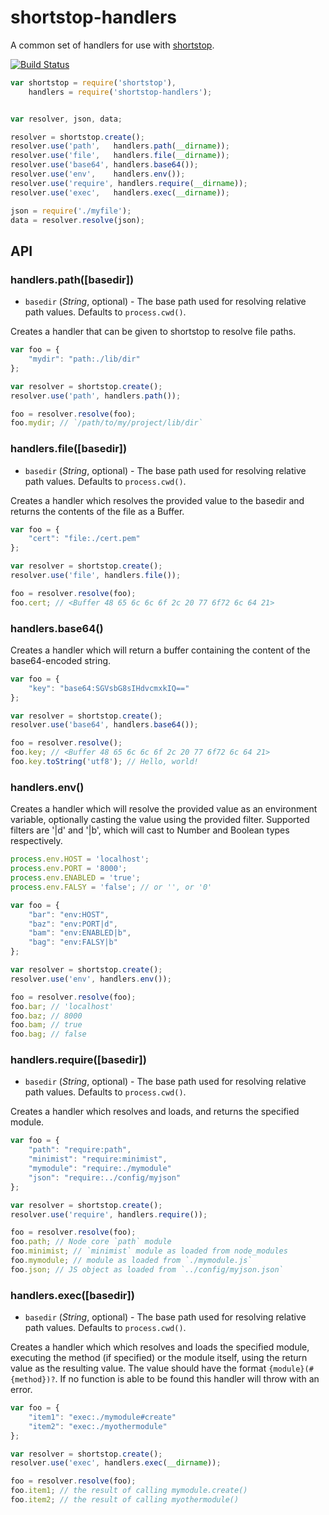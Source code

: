 # shortstop-handlers

A common set of handlers for use with [shortstop](https://github.com/paypal/shortstop).

[![Build Status](https://travis-ci.org/paypal/shortstop-handlers.png)](https://travis-ci.org/paypal/shortstop-handlers)

```javascript
var shortstop = require('shortstop'),
    handlers = require('shortstop-handlers');


var resolver, json, data;

resolver = shortstop.create();
resolver.use('path',   handlers.path(__dirname));
resolver.use('file',   handlers.file(__dirname));
resolver.use('base64', handlers.base64());
resolver.use('env',    handlers.env());
resolver.use('require', handlers.require(__dirname));
resolver.use('exec',   handlers.exec(__dirname));

json = require('./myfile');
data = resolver.resolve(json);
```

## API
### handlers.path([basedir])

* `basedir` (*String*, optional) - The base path used for resolving relative path values. Defaults to `process.cwd()`.

Creates a handler that can be given to shortstop to resolve file paths.

```javascript
var foo = {
    "mydir": "path:./lib/dir"
};

var resolver = shortstop.create();
resolver.use('path', handlers.path());

foo = resolver.resolve(foo);
foo.mydir; // `/path/to/my/project/lib/dir`
```



### handlers.file([basedir])

* `basedir` (*String*, optional) - The base path used for resolving relative path values. Defaults to `process.cwd()`.

Creates a handler which resolves the provided value to the basedir and returns the contents of the file as a Buffer.

```javascript
var foo = {
    "cert": "file:./cert.pem"
};

var resolver = shortstop.create();
resolver.use('file', handlers.file());

foo = resolver.resolve(foo);
foo.cert; // <Buffer 48 65 6c 6c 6f 2c 20 77 6f72 6c 64 21>
```


### handlers.base64()

Creates a handler which will return a buffer containing the content of the base64-encoded string.

```javascript
var foo = {
    "key": "base64:SGVsbG8sIHdvcmxkIQ=="
};

var resolver = shortstop.create();
resolver.use('base64', handlers.base64());

foo = resolver.resolve();
foo.key; // <Buffer 48 65 6c 6c 6f 2c 20 77 6f72 6c 64 21>
foo.key.toString('utf8'); // Hello, world!
```

### handlers.env()

Creates a handler which will resolve the provided value as an environment variable, optionally casting the value using the provided filter. Supported filters are '|d' and '|b', which will cast to Number and Boolean types respectively.

```javascript
process.env.HOST = 'localhost';
process.env.PORT = '8000';
process.env.ENABLED = 'true'; 
process.env.FALSY = 'false'; // or '', or '0'

var foo = {
    "bar": "env:HOST",
    "baz": "env:PORT|d",
    "bam": "env:ENABLED|b",
    "bag": "env:FALSY|b"
};

var resolver = shortstop.create();
resolver.use('env', handlers.env());

foo = resolver.resolve(foo);
foo.bar; // 'localhost'
foo.baz; // 8000
foo.bam; // true
foo.bag; // false
```


### handlers.require([basedir])

* `basedir` (*String*, optional) - The base path used for resolving relative path values. Defaults to `process.cwd()`.

Creates a handler which resolves and loads, and returns the specified module. 

```javascript
var foo = {
    "path": "require:path",
    "minimist": "require:minimist",
    "mymodule": "require:./mymodule"
    "json": "require:../config/myjson"
};

var resolver = shortstop.create();
resolver.use('require', handlers.require());

foo = resolver.resolve(foo);
foo.path; // Node core `path` module
foo.minimist; // `minimist` module as loaded from node_modules
foo.mymodule; // module as loaded from `./mymodule.js`
foo.json; // JS object as loaded from `../config/myjson.json`
```


### handlers.exec([basedir])

* `basedir` (*String*, optional) - The base path used for resolving relative path values. Defaults to `process.cwd()`.

Creates a handler which which resolves and loads the specified module, executing the method (if specified) or the module itself, using the return value as the resulting value. The value should have the format `{module}(#{method})?`. If no function is able to be found this handler will throw with an error.
```javascript
var foo = {
    "item1": "exec:./mymodule#create"
    "item2": "exec:./myothermodule"
};

var resolver = shortstop.create();
resolver.use('exec', handlers.exec(__dirname));

foo = resolver.resolve(foo);
foo.item1; // the result of calling mymodule.create()
foo.item2; // the result of calling myothermodule()
```

